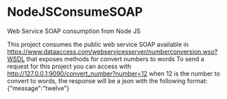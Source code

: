 # NodeJSConsumeSOAP
 Web Service SOAP consumption from Node JS

This project consumes the public web service SOAP available in https://www.dataaccess.com/webservicesserver/numberconversion.wso?WSDL that exposes methods for convert numbers to words
To send a request for this project you can access with 
http://127.0.0.1:9090/convert_number?number=12
when 12 is the number to convert to words, the response will be a json with the following format:
{"message":"twelve"}